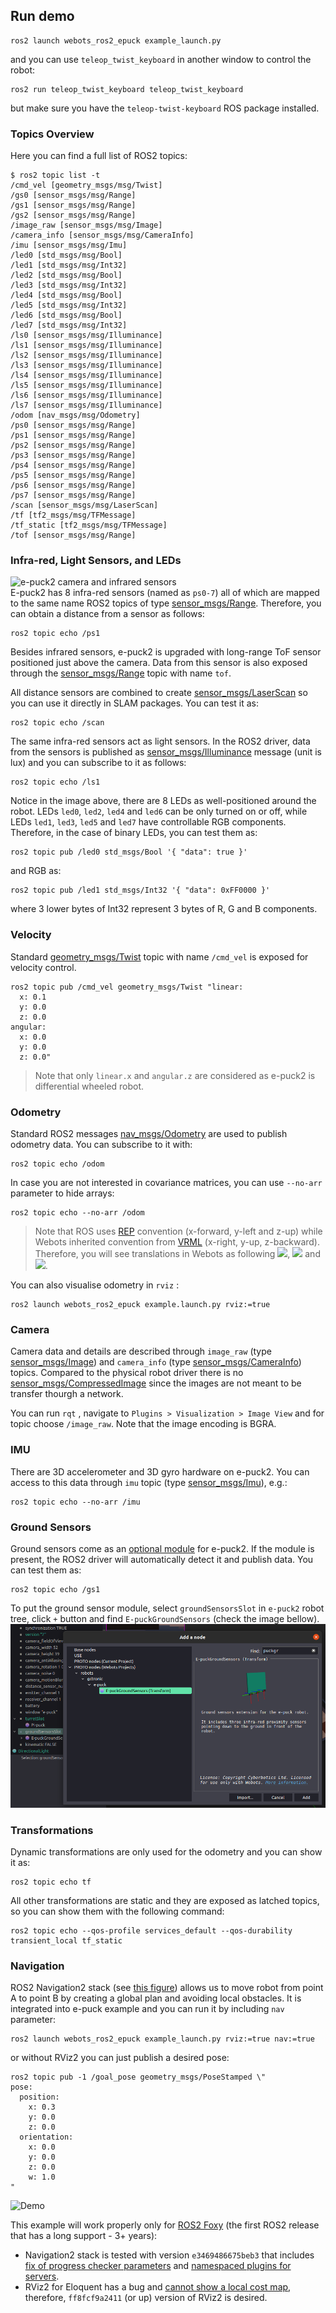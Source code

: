 ## Run demo

``` 
ros2 launch webots_ros2_epuck example_launch.py
```

and you can use `teleop_twist_keyboard` in another window to control the robot:

``` 
ros2 run teleop_twist_keyboard teleop_twist_keyboard
```

but make sure you have the `teleop-twist-keyboard` ROS package installed.

### Topics Overview
Here you can find a full list of ROS2 topics:
``` 
$ ros2 topic list -t
/cmd_vel [geometry_msgs/msg/Twist]
/gs0 [sensor_msgs/msg/Range]
/gs1 [sensor_msgs/msg/Range]
/gs2 [sensor_msgs/msg/Range]
/image_raw [sensor_msgs/msg/Image]
/camera_info [sensor_msgs/msg/CameraInfo]
/imu [sensor_msgs/msg/Imu]
/led0 [std_msgs/msg/Bool]
/led1 [std_msgs/msg/Int32]
/led2 [std_msgs/msg/Bool]
/led3 [std_msgs/msg/Int32]
/led4 [std_msgs/msg/Bool]
/led5 [std_msgs/msg/Int32]
/led6 [std_msgs/msg/Bool]
/led7 [std_msgs/msg/Int32]
/ls0 [sensor_msgs/msg/Illuminance]
/ls1 [sensor_msgs/msg/Illuminance]
/ls2 [sensor_msgs/msg/Illuminance]
/ls3 [sensor_msgs/msg/Illuminance]
/ls4 [sensor_msgs/msg/Illuminance]
/ls5 [sensor_msgs/msg/Illuminance]
/ls6 [sensor_msgs/msg/Illuminance]
/ls7 [sensor_msgs/msg/Illuminance]
/odom [nav_msgs/msg/Odometry]
/ps0 [sensor_msgs/msg/Range]
/ps1 [sensor_msgs/msg/Range]
/ps2 [sensor_msgs/msg/Range]
/ps3 [sensor_msgs/msg/Range]
/ps4 [sensor_msgs/msg/Range]
/ps5 [sensor_msgs/msg/Range]
/ps6 [sensor_msgs/msg/Range]
/ps7 [sensor_msgs/msg/Range]
/scan [sensor_msgs/msg/LaserScan]
/tf [tf2_msgs/msg/TFMessage]
/tf_static [tf2_msgs/msg/TFMessage]
/tof [sensor_msgs/msg/Range]
```

### Infra-red, Light Sensors, and LEDs
![e-puck2 camera and infrared sensors](https://raw.githubusercontent.com/cyberbotics/webots/master/docs/guide/images/robots/epuck/sensors_and_leds.png)  
E-puck2 has 8 infra-red sensors (named as `ps0-7`) all of which are mapped to the same name ROS2 topics of type [sensor_msgs/Range](https://github.com/ros2/common_interfaces/blob/master/sensor_msgs/msg/Range.msg). Therefore, you can obtain a distance from a sensor as follows:
``` 
ros2 topic echo /ps1
```
Besides infrared sensors, e-puck2 is upgraded with long-range ToF sensor positioned just above the camera. Data from this sensor is also exposed through the [sensor_msgs/Range](https://github.com/ros2/common_interfaces/blob/master/sensor_msgs/msg/Range.msg) topic with name `tof`.

All distance sensors are combined to create [sensor_msgs/LaserScan](https://github.com/ros2/common_interfaces/blob/master/sensor_msgs/msg/LaserScan.msg) so you can use it directly in SLAM packages. You can test it as:
```
ros2 topic echo /scan
```

The same infra-red sensors act as light sensors. In the ROS2 driver, data from the sensors is published as [sensor_msgs/Illuminance](https://github.com/ros2/common_interfaces/blob/master/sensor_msgs/msg/Illuminance.msg) message (unit is lux) and you can subscribe to it as follows:
``` 
ros2 topic echo /ls1
```
Notice in the image above, there are 8 LEDs as well-positioned around the robot. LEDs `led0`, `led2`, `led4` and `led6` can be only turned on or off, while LEDs `led1`, `led3`, `led5` and `led7` have controllable RGB components. Therefore, in the case of binary LEDs, you can test them as:
``` 
ros2 topic pub /led0 std_msgs/Bool '{ "data": true }'
```
and RGB as:
```
ros2 topic pub /led1 std_msgs/Int32 '{ "data": 0xFF0000 }'
```
where 3 lower bytes of Int32 represent 3 bytes of R, G and B components. 

### Velocity
Standard [geometry_msgs/Twist](https://github.com/ros2/common_interfaces/blob/master/geometry_msgs/msg/Twist.msg) topic with name `/cmd_vel` is exposed for velocity control.
``` 
ros2 topic pub /cmd_vel geometry_msgs/Twist "linear:
  x: 0.1
  y: 0.0
  z: 0.0
angular:
  x: 0.0
  y: 0.0
  z: 0.0"
```
> Note that only `linear.x` and `angular.z` are considered as e-puck2 is differential wheeled robot.

### Odometry
Standard ROS2 messages [nav_msgs/Odometry](https://github.com/ros2/common_interfaces/blob/master/nav_msgs/msg/Odometry.msg) are used to publish odometry data. You can subscribe to it with:
``` 
ros2 topic echo /odom
```
In case you are not interested in covariance matrices, you can use `--no-arr` parameter to hide arrays:
```
ros2 topic echo --no-arr /odom
```

> Note that ROS uses [REP](https://www.ros.org/reps/rep-0103.html) convention (x-forward, y-left and z-up) while Webots inherited convention from [VRML](https://en.wikipedia.org/wiki/VRML) (x-right, y-up, z-backward). Therefore, you will see translations in Webots as following <img src ="https://render.githubusercontent.com/render/math?math=x_{Webots} = -y_{ROS}" />, <img src ="https://render.githubusercontent.com/render/math?math=y_{Webots} = z_{ROS}" /> and <img src ="https://render.githubusercontent.com/render/math?math=z_{Webots} = -x_{ROS}" />.

You can also visualise odometry in `rviz` :

``` 
ros2 launch webots_ros2_epuck example.launch.py rviz:=true
```

### Camera
Camera data and details are described through `image_raw` (type [sensor_msgs/Image](https://github.com/ros2/common_interfaces/blob/master/sensor_msgs/msg/Image.msg)) and `camera_info` (type [sensor_msgs/CameraInfo](https://github.com/ros2/common_interfaces/blob/master/sensor_msgs/msg/CameraInfo.msg)) topics. Compared to the physical robot driver there is no [sensor_msgs/CompressedImage](https://github.com/ros2/common_interfaces/blob/master/sensor_msgs/msg/CompressedImage.msg) since the images are not meant to be transfer thourgh a network. 

You can run `rqt` , navigate to `Plugins > Visualization > Image View` and for topic choose `/image_raw`. Note that the image encoding is BGRA.

### IMU
There are 3D accelerometer and 3D gyro hardware on e-puck2. You can access to this data through `imu` topic (type [sensor_msgs/Imu](https://github.com/ros2/common_interfaces/blob/master/sensor_msgs/msg/Imu.msg)), e.g.:
```
ros2 topic echo --no-arr /imu
```

### Ground Sensors
Ground sensors come as an [optional module](http://www.e-puck.org/index.php?option=com_content&view=article&id=17&Itemid=18) for e-puck2. If the module is present, the ROS2 driver will automatically detect it and publish data. You can test them as:
``` 
ros2 topic echo /gs1
```
To put the ground sensor module, select `groundSensorsSlot` in `e-puck2` robot tree, click `+` button and find `E-puckGroundSensors` (check the image bellow).
![e-puck2 ground sensors](./assets/ground_sensors_webots.png)

### Transformations
Dynamic transformations are only used for the odometry and you can show it as:
```
ros2 topic echo tf
```

All other transformations are static and they are exposed as latched topics, so you can show them with the following command:
```
ros2 topic echo --qos-profile services_default --qos-durability transient_local tf_static
```

### Navigation
ROS2 Navigation2 stack (see [this figure](https://raw.githubusercontent.com/ros-planning/navigation2/eloquent-devel/doc/architecture/navigation_overview.png)) allows us to move robot from point A to point B by creating a global plan and avoiding local obstacles. It is integrated into e-puck example and you can run it by including `nav` parameter:

```
ros2 launch webots_ros2_epuck example_launch.py rviz:=true nav:=true
```
or without RViz2 you can just publish a desired pose:
```
ros2 topic pub -1 /goal_pose geometry_msgs/PoseStamped \"
pose:
  position:
    x: 0.3
    y: 0.0
    z: 0.0
  orientation:
    x: 0.0
    y: 0.0
    z: 0.0
    w: 1.0
"
```

![Demo](./assets/nav2.gif)

This example will work properly only for [ROS2 Foxy](https://index.ros.org/doc/ros2/Releases/Release-Foxy-Fitzroy/) (the first ROS2 release that has a long support - 3+ years):
- Navigation2 stack is tested with version `e3469486675beb3` that includes [fix of progress checker parameters](https://answers.ros.org/question/344004/configuring-the-progress-checker-in-navigation2/) and [namespaced plugins for servers](https://github.com/ros-planning/navigation2/pull/1468).
- RViz2 for Eloquent has a bug and [cannot show a local cost map](https://github.com/ros-planning/navigation2/issues/921), therefore, `ff8fcf9a2411` (or up) version of RViz2 is desired.
